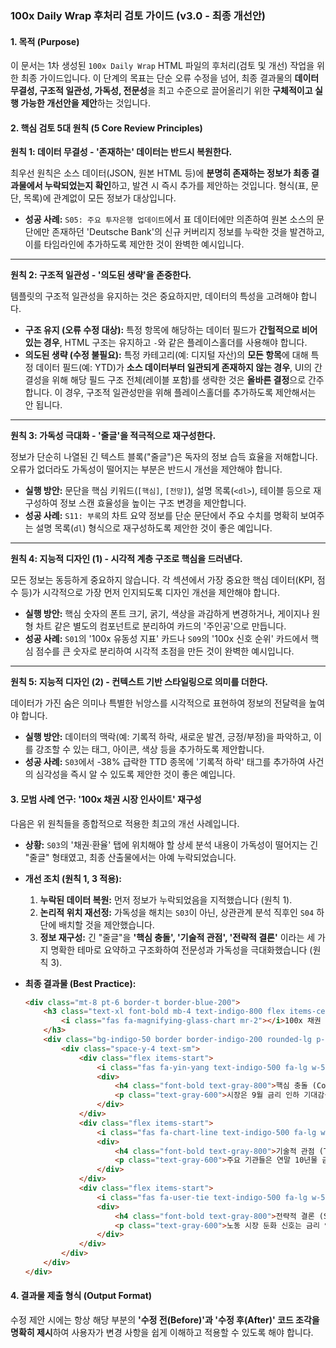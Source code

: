 ### **100x Daily Wrap 후처리 검토 가이드 (v3.0 - 최종 개선안)**

#### **1. 목적 (Purpose)**

이 문서는 1차 생성된 `100x Daily Wrap` HTML 파일의 후처리(검토 및 개선) 작업을 위한 최종 가이드입니다. 이 단계의 목표는 단순 오류 수정을 넘어, 최종 결과물의 **데이터 무결성, 구조적 일관성, 가독성, 전문성**을 최고 수준으로 끌어올리기 위한 **구체적이고 실행 가능한 개선안을 제안**하는 것입니다.

#### **2. 핵심 검토 5대 원칙 (5 Core Review Principles)**

**원칙 1: 데이터 무결성 - '존재하는' 데이터는 반드시 복원한다.**

최우선 원칙은 소스 데이터(JSON, 원본 HTML 등)에 **분명히 존재하는 정보가 최종 결과물에서 누락되었는지 확인**하고, 발견 시 즉시 추가를 제안하는 것입니다. 형식(표, 문단, 목록)에 관계없이 모든 정보가 대상입니다.

  - **성공 사례:** `S05: 주요 투자은행 업데이트`에서 표 데이터에만 의존하여 원본 소스의 문단에만 존재하던 'Deutsche Bank'의 신규 커버리지 정보를 누락한 것을 발견하고, 이를 타임라인에 추가하도록 제안한 것이 완벽한 예시입니다.

-----

**원칙 2: 구조적 일관성 - '의도된 생략'을 존중한다.**

템플릿의 구조적 일관성을 유지하는 것은 중요하지만, 데이터의 특성을 고려해야 합니다.

  - **구조 유지 (오류 수정 대상):** 특정 항목에 해당하는 데이터 필드가 **간헐적으로 비어있는 경우**, HTML 구조는 유지하고 `-`와 같은 플레이스홀더를 사용해야 합니다.
  - **의도된 생략 (수정 불필요):** 특정 카테고리(예: 디지털 자산)의 **모든 항목**에 대해 특정 데이터 필드(예: YTD)가 **소스 데이터부터 일관되게 존재하지 않는 경우**, UI의 간결성을 위해 해당 필드 구조 전체(레이블 포함)를 생략한 것은 **올바른 결정**으로 간주합니다. 이 경우, 구조적 일관성만을 위해 플레이스홀더를 추가하도록 제안해서는 안 됩니다.

-----

**원칙 3: 가독성 극대화 - '줄글'을 적극적으로 재구성한다.**

정보가 단순히 나열된 긴 텍스트 블록("줄글")은 독자의 정보 습득 효율을 저해합니다. 오류가 없더라도 가독성이 떨어지는 부분은 반드시 개선을 제안해야 합니다.

  - **실행 방안:** 문단을 핵심 키워드(`[핵심]`, `[전망]`), 설명 목록(`<dl>`), 테이블 등으로 재구성하여 정보 스캔 효율성을 높이는 구조 변경을 제안합니다.
  - **성공 사례:** `S11: 부록`의 차트 요약 정보를 단순 문단에서 주요 수치를 명확히 보여주는 설명 목록(`dl`) 형식으로 재구성하도록 제안한 것이 좋은 예입니다.

-----

**원칙 4: 지능적 디자인 (1) - 시각적 계층 구조로 핵심을 드러낸다.**

모든 정보는 동등하게 중요하지 않습니다. 각 섹션에서 가장 중요한 핵심 데이터(KPI, 점수 등)가 시각적으로 가장 먼저 인지되도록 디자인 개선을 제안해야 합니다.

  - **실행 방안:** 핵심 숫자의 폰트 크기, 굵기, 색상을 과감하게 변경하거나, 게이지나 원형 차트 같은 별도의 컴포넌트로 분리하여 카드의 '주인공'으로 만듭니다.
  - **성공 사례:** `S01`의 '100x 유동성 지표' 카드나 `S09`의 '100x 신호 순위' 카드에서 핵심 점수를 큰 숫자로 분리하여 시각적 초점을 만든 것이 완벽한 예시입니다.

-----

**원칙 5: 지능적 디자인 (2) - 컨텍스트 기반 스타일링으로 의미를 더한다.**

데이터가 가진 숨은 의미나 특별한 뉘앙스를 시각적으로 표현하여 정보의 전달력을 높여야 합니다.

  - **실행 방안:** 데이터의 맥락(예: 기록적 하락, 새로운 발견, 긍정/부정)을 파악하고, 이를 강조할 수 있는 태그, 아이콘, 색상 등을 추가하도록 제안합니다.
  - **성공 사례:** `S03`에서 -38% 급락한 TTD 종목에 '기록적 하락' 태그를 추가하여 사건의 심각성을 즉시 알 수 있도록 제안한 것이 좋은 예입니다.

#### **3. 모범 사례 연구: '100x 채권 시장 인사이트' 재구성**

다음은 위 원칙들을 종합적으로 적용한 최고의 개선 사례입니다.

  - **상황:** `S03`의 '채권·환율' 탭에 위치해야 할 상세 분석 내용이 가독성이 떨어지는 긴 "줄글" 형태였고, 최종 산출물에서는 아예 누락되었습니다.

  - **개선 조치 (원칙 1, 3 적용):**

    1.  **누락된 데이터 복원:** 먼저 정보가 누락되었음을 지적했습니다 (원칙 1).
    2.  **논리적 위치 재선정:** 가독성을 해치는 `S03`이 아닌, 상관관계 분석 직후인 `S04` 하단에 배치할 것을 제안했습니다.
    3.  **정보 재구성:** 긴 "줄글"을 **'핵심 충돌', '기술적 관점', '전략적 결론'** 이라는 세 가지 명확한 테마로 요약하고 구조화하여 전문성과 가독성을 극대화했습니다 (원칙 3).

  - **최종 결과물 (Best Practice):**

    ```html
    <div class="mt-8 pt-6 border-t border-blue-200">
        <h3 class="text-xl font-bold mb-4 text-indigo-800 flex items-center">
            <i class="fas fa-magnifying-glass-chart mr-2"></i>100x 채권 시장 인사이트
        </h3>
        <div class="bg-indigo-50 border border-indigo-200 rounded-lg p-5">
            <div class="space-y-4 text-sm">
                <div class="flex items-start">
                    <i class="fas fa-yin-yang text-indigo-500 fa-lg w-5 text-center mr-4 mt-1"></i>
                    <div>
                        <h4 class="font-bold text-gray-800">핵심 충돌 (Core Conflict)</h4>
                        <p class="text-gray-600">시장은 9월 금리 인하 기대감을 강하게 반영하고 있으나, 동시에 부진한 국채 입찰 결과와 대규모 회사채 발행으로 인한 공급 부담이 금리 상승 압력으로 작용하며 상충하고 있습니다.</p>
                    </div>
                </div>
                <div class="flex items-start">
                    <i class="fas fa-chart-line text-indigo-500 fa-lg w-5 text-center mr-4 mt-1"></i>
                    <div>
                        <h4 class="font-bold text-gray-800">기술적 관점 (Technical View)</h4>
                        <p class="text-gray-600">주요 기관들은 연말 10년물 금리를 4.25% (Citi)에서 4.33% (Wells Fargo) 수준으로 전망하고 있습니다. 씨티는 외국인 수요 감소를 근거로 5년물과 30년물 수익률 곡선 스티프닝 전략을 선호하고 있습니다.</p>
                    </div>
                </div>
                <div class="flex items-start">
                    <i class="fas fa-user-tie text-indigo-500 fa-lg w-5 text-center mr-4 mt-1"></i>
                    <div>
                        <h4 class="font-bold text-gray-800">전략적 결론 (Strategic Conclusion)</h4>
                        <p class="text-gray-600">노동 시장 둔화 신호는 금리 인하 기대를 강화하지만, 일부 인플레이션 지표는 정책 불확실성을 높입니다. 시장은 명확한 성장 가속 증거 없이는 수익률을 큰 폭으로 올리기를 주저하며 당분간 박스권 장세를 유지할 가능성이 높습니다.</p>
                    </div>
                </div>
            </div>
        </div>
    </div>
    ```

#### **4. 결과물 제출 형식 (Output Format)**

수정 제안 시에는 항상 해당 부분의 **'수정 전(Before)'과 '수정 후(After)' 코드 조각을 명확히 제시**하여 사용자가 변경 사항을 쉽게 이해하고 적용할 수 있도록 해야 합니다.